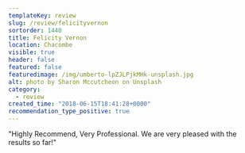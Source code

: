 ```yaml
---
templateKey: review
slug: /review/felicityvernon
sortorder: 1440
title: Felicity Vernon
location: Chacombe
visible: true
header: false
featured: false
featuredimage: /img/umberto-lpZJLPjkMHk-unsplash.jpg
alt: photo by Sharon Mccutcheon on Unsplash
category:
  - review
created_time: "2018-06-15T18:41:28+0000"
recommendation_type_positive: true
---
```


"Highly Recommend, Very Professional. We are very pleased with the results so
far!"
